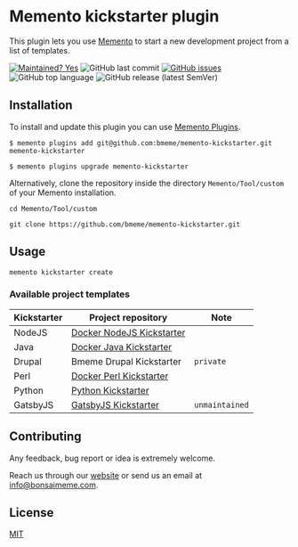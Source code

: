 # Memento kickstarter plugin

This plugin lets you use [Memento](https://www.bmeme.com/memento) to start a new development project from a list of templates.

[![Maintained? Yes](https://img.shields.io/badge/Maintained%3F-Yes-success)](https://github.com/bmeme/memento-kickstarter) ![GitHub last commit](https://img.shields.io/github/last-commit/bmeme/memento-kickstarter) [![GitHub issues](https://img.shields.io/github/issues/bmeme/memento-kickstarter)](https://github.com/bmeme/memento-kickstarter/issues) ![GitHub top language](https://img.shields.io/github/languages/top/bmeme/memento-kickstarter) ![GitHub release (latest SemVer)](https://img.shields.io/github/v/release/bmeme/memento-kickstarter)


## Installation

To install and update this plugin you can use [Memento Plugins](https://github.com/bmeme/memento-plugins).

```
$ memento plugins add git@github.com:bmeme/memento-kickstarter.git memento-kickstarter
```

```
$ memento plugins upgrade memento-kickstarter
```

Alternatively, clone the repository inside the directory `Memento/Tool/custom` of your Memento installation.

```
cd Memento/Tool/custom
```
```
git clone https://github.com/bmeme/memento-kickstarter.git
```

## Usage

```
memento kickstarter create
```

### Available project templates

| Kickstarter | Project repository | Note |
| - | - | - |
| NodeJS | [Docker NodeJS Kickstarter](https://github.com/bmeme/docker-nodejs-kickstarter.git) |  |
| Java | [Docker Java Kickstarter](https://github.com/bmeme/docker-java-kickstarter) | |
| Drupal | Bmeme Drupal Kickstarter | `private` |
| Perl | [Docker Perl Kickstarter](https://github.com/bmeme/docker-perl-kickstarter) | |
| Python | [Python Kickstarter](https://github.com/bmeme/docker-python-kickstarter)| | 
| GatsbyJS | [GatsbyJS Kickstarter](https://github.com/bmeme/gatsby-dev.git) | `unmaintained` |


## Contributing

Any feedback, bug report or idea is extremely welcome.

Reach us through our [website](https://www.bmeme.com) or send us an email at [info@bonsaimeme.com](mailto:info@bonsaimeme.com).

## License

[MIT](https://choosealicense.com/licenses/mit/)
